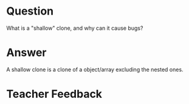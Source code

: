 # Question
What is a "shallow" clone, and why can it cause bugs?

# Answer
A shallow clone is a clone of a object/array excluding the nested ones. 

# Teacher Feedback